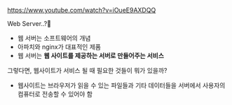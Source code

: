 https://www.youtube.com/watch?v=iOueE9AXDQQ

Web Server..?:thinking:

- 웹 서버는 소프트웨어의 개념
- 아파치와 nginx가 대표적인 제품
- 웹 서버는 **웹 사이트를 제공하는 서버로 만들어주는 서비스**

그렇다면, 웹사이트가 서비스 될 때 필요한 것들이 뭐가 있을까?

- 웹사이트는 브라우저가 읽을 수 있는 파일들과 기타 데이터들을 서버에서 사용자의 컴퓨터로 전송할 수 있어야 함